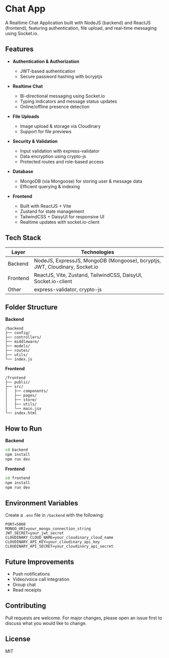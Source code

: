 
# Chat App

A Realtime Chat Application built with NodeJS (backend) and ReactJS (frontend), featuring authentication, file upload, and real-time messaging using Socket.io.

## Features

- **Authentication & Authorization**
  - JWT-based authentication
  - Secure password hashing with bcryptjs

- **Realtime Chat**
  - Bi-directional messaging using Socket.io
  - Typing indicators and message status updates
  - Online/offline presence detection

- **File Uploads**
  - Image upload & storage via Cloudinary
  - Support for file previews

- **Security & Validation**
  - Input validation with express-validator
  - Data encryption using crypto-js
  - Protected routes and role-based access

- **Database**
  - MongoDB (via Mongoose) for storing user & message data
  - Efficient querying & indexing

- **Frontend**
  - Built with ReactJS + Vite
  - Zustand for state management
  - TailwindCSS + DaisyUI for responsive UI
  - Realtime updates with socket.io-client

## Tech Stack

| Layer       | Technologies                                                                 |
|-------------|-------------------------------------------------------------------------------|
| Backend     | NodeJS, ExpressJS, MongoDB (Mongoose), bcryptjs, JWT, Cloudinary, Socket.io  |
| Frontend    | ReactJS, Vite, Zustand, TailwindCSS, DaisyUI, Socket.io-client                |
| Other       | express-validator, crypto-js                                                 |

## Folder Structure

**Backend**
```
/backend
├── config/
├── controllers/
├── middleware/
├── models/
├── routes/
├── utils/
└── index.js
```

**Frontend**
```
/frontend
├── public/
├── src/
│   ├── components/
│   ├── pages/
│   ├── store/
│   ├── utils/
│   └── main.jsx
└── index.html
```

## How to Run

**Backend**
```bash
cd backend
npm install
npm run dev
```

**Frontend**
```bash
cd frontend
npm install
npm run dev
```

## Environment Variables

Create a `.env` file in `/backend` with the following:

```
PORT=5000
MONGO_URI=your_mongo_connection_string
JWT_SECRET=your_jwt_secret
CLOUDINARY_CLOUD_NAME=your_cloudinary_cloud_name
CLOUDINARY_API_KEY=your_cloudinary_api_key
CLOUDINARY_API_SECRET=your_cloudinary_api_secret
```

## Future Improvements

- Push notifications
- Video/voice call integration
- Group chat
- Read receipts

## Contributing

Pull requests are welcome. For major changes, please open an issue first to discuss what you would like to change.

## License

MIT
